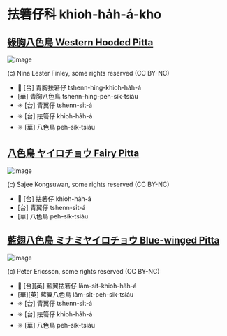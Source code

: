 # 抾箬仔科 khioh-ha̍h-á-kho

## [綠胸八色鳥 Western Hooded Pitta](https://ebird.org/species/wehpit1)

![image](https://inaturalist-open-data.s3.amazonaws.com/photos/48339955/medium.jpeg)

(c) Nina Lester Finley, some rights reserved (CC BY-NC)

- 🎯 [台] 青胸抾箬仔 tshenn-hing-khioh-ha̍h-á
- [華] 青胸八色鳥 tshenn-hing-peh-sik-tsiáu
- ✳️ [台] 青翼仔 tshenn-si̍t-á
- ✳️ [台] 抾箬仔 khioh-ha̍h-á
- ✳️ [華] 八色鳥 peh-sik-tsiáu

## [八色鳥 ヤイロチョウ Fairy Pitta](https://ebird.org/species/faipit1)

![image](https://inaturalist-open-data.s3.amazonaws.com/photos/195561792/medium.jpeg)

(c) Sajee Kongsuwan, some rights reserved (CC BY-NC)

- 🎯 [台] 抾箬仔 khioh-ha̍h-á
- [台] 青翼仔 tshenn-si̍t-á
- [華] 八色鳥 peh-sik-tsiáu

## [藍翅八色鳥 ミナミヤイロチョウ Blue-winged Pitta](https://ebird.org/species/blwpit1)

![image](https://inaturalist-open-data.s3.amazonaws.com/photos/97686974/medium.jpg)

(c) Peter Ericsson, some rights reserved (CC BY-NC)

- 🎯 [台][英] 藍翼抾箬仔 lâm-si̍t-khioh-ha̍h-á
- [華][英] 藍翼八色鳥 lâm-si̍t-peh-sik-tsiáu
- ✳️ [台] 青翼仔 tshenn-si̍t-á
- ✳️ [台] 抾箬仔 khioh-ha̍h-á
- ✳️ [華] 八色鳥 peh-sik-tsiáu
